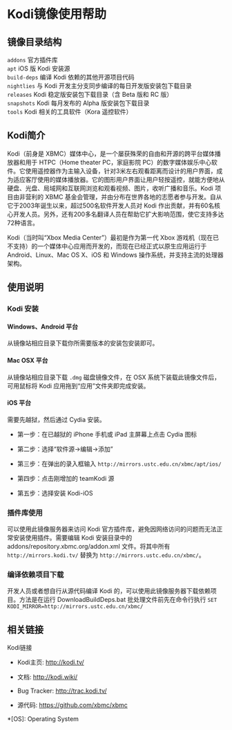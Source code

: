 ---
---

# Kodi镜像使用帮助

## 镜像目录结构

`addons` 官方插件库   
`apt` iOS 版 Kodi 安装源   
`build-deps` 编译 Kodi 依赖的其他开源项目代码   
`nightlies` 与 Kodi 开发主分支同步编译的每日开发版安装包下载目录   
`releases` Kodi 稳定版安装包下载目录（含 Beta 版和 RC 版）   
`snapshots` Kodi 每月发布的 Alpha 版安装包下载目录   
`tools` Kodi 相关的工具软件（Kora 遥控软件） 

## Kodi简介

Kodi（前身是 XBMC）媒体中心，是一个屡获殊荣的自由和开源的跨平台媒体播放器和用于 HTPC（Home theater PC，家庭影院 PC）的数字媒体娱乐中心软件。它使用遥控器作为主输入设备，针对3米左右观看距离而设计的用户界面，成为适应客厅使用的媒体播放器。它的图形用户界面让用户轻按遥控，就能方便地从硬盘、光盘、局域网和互联网浏览和观看视频、图片，收听广播和音乐。Kodi 项目由非营利的 XBMC 基金会管理，并由分布在世界各地的志愿者参与开发。自从它于2003年诞生以来，超过500名软件开发人员对 Kodi 作出贡献，并有60名核心开发人员。另外，还有200多名翻译人员在帮助它扩大影响范围，使它支持多达72种语言。 

Kodi（当时叫“Xbox Media Center”）最初是作为第一代 Xbox 游戏机（现在已不支持）的一个媒体中心应用而开发的，而现在已经正式以原生应用运行于 Android、Linux、Mac OS X、iOS 和 Windows 操作系统，并支持主流的处理器架构。 

## 使用说明

### Kodi 安装

#### Windows、Android 平台

从镜像站相应目录下载你所需要版本的安装包安装即可。 

#### Mac OSX 平台

从镜像站相应目录下载 `.dmg` 磁盘镜像文件，在 OSX 系统下装载此镜像文件后，可用鼠标将 Kodi 应用拖到“应用”文件夹即完成安装。 

#### iOS 平台

需要先越狱，然后通过 Cydia 安装。 

  * 第一步：在已越狱的 iPhone 手机或 iPad 主屏幕上点击 Cydia 图标

  * 第二步：选择“软件源→编辑→添加”

  * 第三步：在弹出的录入框输入 `http://mirrors.ustc.edu.cn/xbmc/apt/ios/`

  * 第四步：点击刚增加的 teamKodi 源

  * 第五步：选择安装 Kodi-iOS




### 插件库使用

可以使用此镜像服务器来访问 Kodi 官方插件库，避免因网络访问的问题而无法正常安装使用插件。需要编辑 Kodi 安装目录中的 addons/repository.xbmc.org/addon.xml 文件。将其中所有 `http://mirrors.kodi.tv/` 替换为 `http://mirrors.ustc.edu.cn/xbmc/`。 

### 编译依赖项目下载

开发人员或者想自行从源代码编译 Kodi 的，可以使用此镜像服务器下载依赖项目。方法是在运行 DownloadBuildDeps.bat 批处理文件前先在命令行执行 `SET KODI_MIRROR=http://mirrors.ustc.edu.cn/xbmc/`

## 相关链接

Kodi链接 

  * Kodi主页: <http://kodi.tv/>

  * 文档: <http://kodi.wiki/>

  * Bug Tracker: <http://trac.kodi.tv/>

  * 源代码: <https://github.com/xbmc/xbmc>



  *[OS]: Operating System
